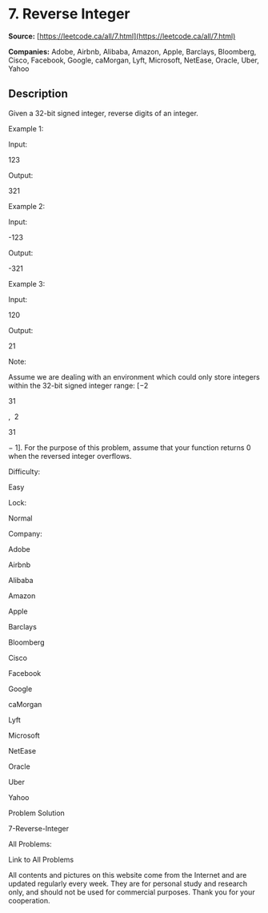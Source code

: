 # 7. Reverse Integer

**Source:** [https://leetcode.ca/all/7.html](https://leetcode.ca/all/7.html)

**Companies:** Adobe, Airbnb, Alibaba, Amazon, Apple, Barclays, Bloomberg, Cisco, Facebook, Google, caMorgan, Lyft, Microsoft, NetEase, Oracle, Uber, Yahoo

## Description

Given a 32-bit signed integer, reverse digits of an integer.

Example 1:

Input:

123

Output:

321

Example 2:

Input:

-123

Output:

-321

Example 3:

Input:

120

Output:

21

Note:

Assume we are dealing with an environment which could only store integers within the 32-bit
        signed integer range: [−2

31

,  2

31

− 1]. For the
        purpose of this problem, assume that your function returns 0 when the reversed integer
        overflows.

Difficulty:

Easy

Lock:

Normal

Company:

Adobe

Airbnb

Alibaba

Amazon

Apple

Barclays

Bloomberg

Cisco

Facebook

Google

caMorgan

Lyft

Microsoft

NetEase

Oracle

Uber

Yahoo

Problem Solution

7-Reverse-Integer

All Problems:

Link to All Problems

All contents and pictures on this website come from the Internet and are updated regularly every week. They are for personal study and research only, and should not be used for commercial purposes. Thank you for your cooperation.

